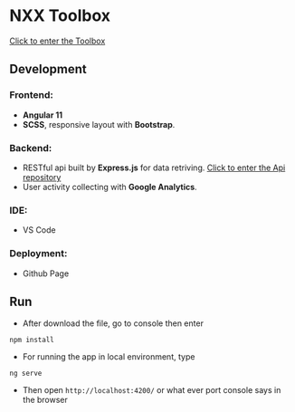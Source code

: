 # NXX Toolbox
[Click to enter the Toolbox](https://aleafwolf.github.io/NXX-Toolbox)
## Development
### Frontend: 
- **Angular 11** 
- **SCSS**, responsive layout with **Bootstrap**.
### Backend: 
- RESTful api built by **Express.js** for data retriving. [Click to enter the Api repository](https://github.com/ALeafWolf/tears-of-themis-api)
- User activity collecting with **Google Analytics**.
### IDE: 
- VS Code
### Deployment: 
- Github Page
## Run
* After download the file, go to console then enter
```
npm install
```
* For running the app in local environment, type
```
ng serve
```
* Then open `http://localhost:4200/` or what ever port console says in the browser
